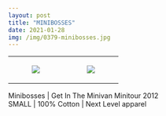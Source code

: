 ```yaml
---
layout: post
title: "MINIBOSSES"
date: 2021-01-28
img: /img/0379-minibosses.jpg
---
```




<table style="width:100%;"><tr><td style="vertical-align:top;">
      <figure class="tmblr-full" data-orig-height="2048" data-orig-width="1365" data-orig-src="https://concertshirts.netlify.app/shirts/0379/0379-01.jpg"><img src="https://64.media.tumblr.com/be8707733de6f27c32dc1be18a99fef4/2e9505cd49c522d3-e5/s540x810/335a3c8015d8a74293cb9109c6be0e1022903ba8.jpg" data-orig-height="2048" data-orig-width="1365" data-orig-src="https://concertshirts.netlify.app/shirts/0379/0379-01.jpg"/></figure></td>
    <td style="vertical-align:top;">
      <figure class="tmblr-full" data-orig-height="2048" data-orig-width="1365" data-orig-src="https://concertshirts.netlify.app/shirts/0379/0379-02.jpg"><img src="https://64.media.tumblr.com/2fe2f91468dbb2393709e2bf69f7f0ec/2e9505cd49c522d3-bb/s540x810/97e89bdea56b89544b69615103289959c94a976a.jpg" data-orig-height="2048" data-orig-width="1365" data-orig-src="https://concertshirts.netlify.app/shirts/0379/0379-02.jpg"/></figure></td>
  </tr></table><p>
  Minibosses | Get In The Minivan Minitour 2012<br/>SMALL | 100% Cotton | Next Level apparel
</p>
